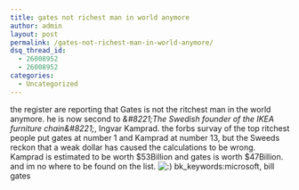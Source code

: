 ```yaml
---
title: gates not richest man in world anymore
author: admin
layout: post
permalink: /gates-not-richest-man-in-world-anymore/
dsq_thread_id:
  - 26008952
  - 26008952
categories:
  - Uncategorized
---
```

<a>the register are reporting that Gates is not the ritchest man in the world anymore</a>. he is now second to *\&#8221;The Swedish founder of the IKEA furniture chain\&#8221;*, Ingvar Kamprad. the <a>forbs survay of the top ritchest people</a> put gates at number 1 and Kamprad at number 13, but the Sweeds reckon that a weak dollar has caused the calculations to be wrong. Kamprad is estimated to be worth $53Billion and gates is worth $47Billion. and im no where to be found on the list. <img src="http://blog.lotas-smartman.net/wp-includes/images/smilies/icon_smile.gif" alt=":)" class="wp-smiley" /> bk_keywords:microsoft, bill gates